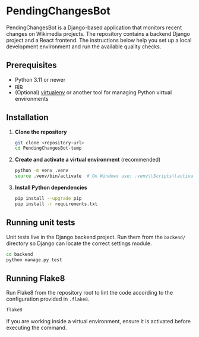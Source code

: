 # PendingChangesBot

PendingChangesBot is a Django-based application that monitors recent changes on Wikimedia projects. The repository contains a backend Django project and a React frontend. The instructions below help you set up a local development environment and run the available quality checks.

## Prerequisites

- Python 3.11 or newer
- [pip](https://pip.pypa.io/en/stable/installation/)
- (Optional) [virtualenv](https://virtualenv.pypa.io/en/latest/) or another tool for managing Python virtual environments

## Installation

1. **Clone the repository**
   ```bash
   git clone <repository-url>
   cd PendingChangesBot-temp
   ```
2. **Create and activate a virtual environment** (recommended)
   ```bash
   python -m venv .venv
   source .venv/bin/activate  # On Windows use: .venv\\Scripts\\activate
   ```
3. **Install Python dependencies**
   ```bash
   pip install --upgrade pip
   pip install -r requirements.txt
   ```

## Running unit tests

Unit tests live in the Django backend project. Run them from the `backend/` directory so Django can locate the correct settings module.

```bash
cd backend
python manage.py test
```

## Running Flake8

Run Flake8 from the repository root to lint the code according to the configuration provided in `.flake8`.

```bash
flake8
```

If you are working inside a virtual environment, ensure it is activated before executing the command.
